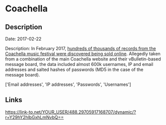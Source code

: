 # Coachella

## Description

Date: 2017-02-22

Description:
In February 2017, <a href="https://motherboard.vice.com/en_us/article/mgkzkp/someone-is-selling-coachella-user-accounts-on-the-dark-web" target="_blank" rel="noopener">hundreds of thousands of records from the Coachella music festival were discovered being sold online</a>. Allegedly taken from a combination of the main Coachella website and their vBulletin-based message board, the data included almost 600k usernames, IP and email addresses and salted hashes of passwords (MD5 in the case of the message board).


['Email addresses', 'IP addresses', 'Passwords', 'Usernames']

## Links

https://link-to.net/YOUR_USER/488.29705917168707/dynamic/?r=Y29hY2hlbGxhLmNvbQ==